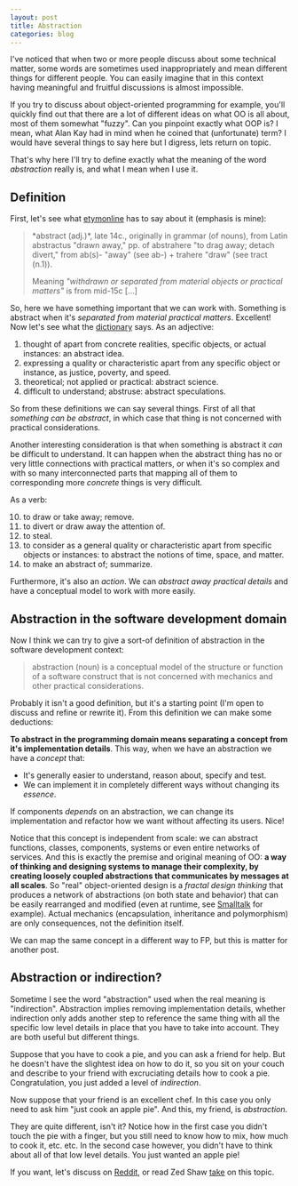 ```yaml
---
layout: post
title: Abstraction
categories: blog
---
```


I've noticed that when two or more people discuss about some technical matter, some words are sometimes used inappropriately and mean different things for different people. You can easily imagine that in this context having meaningful and fruitful discussions is almost impossible.

If you try to discuss about object-oriented programming for example, you'll quickly find out that there are a lot of different ideas on what OO is all about, most of them somewhat "fuzzy". Can you pinpoint exactly what OOP is? I mean, what Alan Kay had in mind when he coined that (unfortunate) term? I would have several things to say here but I digress, lets return on topic.

That's why here I'll try to define exactly what the meaning of the word *abstraction* really is, and what I mean when I use it.

## Definition ##

First, let's see what [etymonline](https://www.etymonline.com/index.php?term=abstract) has to say about it (emphasis is mine):

<blockquote> 
*abstract (adj.)*, late 14c., originally in grammar (of nouns), from Latin abstractus "drawn away," pp. of abstrahere "to drag away; detach divert," from ab(s)- "away" (see ab-) + trahere "draw" (see tract (n.1)).   

Meaning *"withdrawn or separated from material objects or practical matters"* is from mid-15c [...]
</blockquote>

So, here we have something important that we can work with. Something is abstract when it's *separated from material practical matters*. Excellent! Now let's see what the [dictionary](https://dictionary.reference.com/browse/abstract) says. As an adjective:

1. thought of apart from concrete realities, specific objects, or actual instances: an abstract idea.
2. expressing a quality or characteristic apart from any specific object or instance, as justice, poverty,  and speed.
3. theoretical; not applied or practical: abstract science.
4. difficult to understand; abstruse: abstract speculations. 

So from these definitions we can say several things. First of all that *something can be abstract*, in which case that thing is not concerned with practical considerations. 

Another interesting consideration is that when something is abstract it *can* be difficult to understand. It can happen when the abstract thing has no or very little connections with practical matters, or when it's so complex and with so many interconnected parts that mapping all of them to corresponding more *concrete* things is very difficult.

As a verb:

10. to draw or take away; remove.
11. to divert or draw away the attention of.
12. to steal.
13. to consider as a general quality or characteristic apart from specific objects or instances: to abstract the notions of time, space, and matter.
14. to make an abstract of; summarize. 

Furthermore, it's also an *action*. We can *abstract away practical details* and have a conceptual model to work with more easily.

## Abstraction in the software development domain 

Now I think we can try to give a sort-of definition of abstraction in the software development context:

> abstraction (noun) is a conceptual model of the structure or function of a software construct that is not concerned with mechanics and other practical considerations.

Probably it isn't a good definition, but it's a starting point (I'm open to discuss and refine or rewrite it). From this definition we can make some deductions:

**To abstract in the programming domain means separating a concept from it's implementation details**. This way, when we have an abstraction we have a *concept* that:

* It's generally easier to understand, reason about, specify and test.
* We can implement it in completely different ways without changing its *essence*.

If components *depends* on an abstraction, we can change its implementation and refactor how we want without affecting its users. Nice!

Notice that this concept is independent from scale: we can abstract functions, classes, components, systems or even entire networks of services. And this is exactly the premise and original meaning of OO: **a way of thinking and designing systems to manage their complexity, by creating loosely coupled abstractions that communicates by messages at all scales**. So "real" object-oriented design is a *fractal design thinking* that produces a network of abstractions (on both state and behavior) that can be easily rearranged and modified (even at runtime, see [Smalltalk](https://en.wikipedia.org/wiki/Smalltalk) for example). Actual mechanics (encapsulation, inheritance and polymorphism) are only consequences, not the definition itself.

We can map the same concept in a different way to FP, but this is matter for another post.

## Abstraction or indirection?

Sometime I see the word "abstraction" used when the real meaning is "indirection". Abstraction implies removing implementation details, whether indirection only adds another step to reference the same thing with all the specific low level details in place that you have to take into account. They are both useful but different things.

Suppose that you have to cook a pie, and you can ask a friend for help. But he doesn't have the slightest idea on how to do it, so you sit on your couch and describe to your friend with excruciating details how to cook a pie. Congratulation, you just added a level of *indirection*.

Now suppose that your friend is an excellent chef. In this case you only need to ask him "just cook an apple pie". And this, my friend, is *abstraction*.

They are quite different, isn't it? Notice how in the first case you didn't touch the pie with a finger, but you still need to know how to mix, how much to cook it, etc. etc. In the second case however, you didn't have to think about all of that low level details. You just wanted an apple pie!

If you want, let's discuss on [Reddit](https://www.reddit.com/r/programming/comments/19a8qq/what_is_abstraction/), or read Zed Shaw [take](https://zedshaw.com/essays/indirection_is_not_abstraction.html) on this topic.
